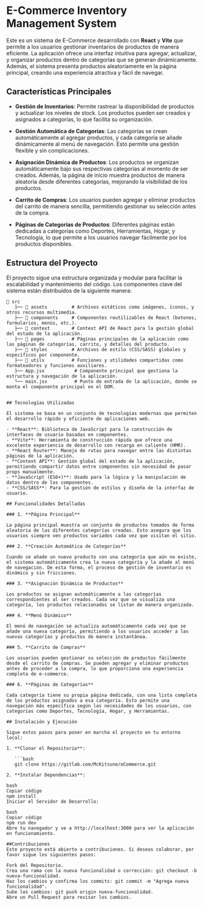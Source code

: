 # E-Commerce Inventory Management System

Este es un sistema de E-Commerce desarrollado con **React** y **Vite** que permite a los usuarios gestionar inventarios de productos de manera eficiente. La aplicación ofrece una interfaz intuitiva para agregar, actualizar, y organizar productos dentro de categorías que se generan dinámicamente. Además, el sistema presenta productos aleatoriamente en la página principal, creando una experiencia atractiva y fácil de navegar.

## Características Principales

- **Gestión de Inventarios**: Permite rastrear la disponibilidad de productos y actualizar los niveles de stock. Los productos pueden ser creados y asignados a categorías, lo que facilita su organización.
  
- **Gestión Automática de Categorías**: Las categorías se crean automáticamente al agregar productos, y cada categoría se añade dinámicamente al menú de navegación. Esto permite una gestión flexible y sin complicaciones.

- **Asignación Dinámica de Productos**: Los productos se organizan automáticamente bajo sus respectivas categorías al momento de ser creados. Además, la página de inicio muestra productos de manera aleatoria desde diferentes categorías, mejorando la visibilidad de los productos.

- **Carrito de Compras**: Los usuarios pueden agregar y eliminar productos del carrito de manera sencilla, permitiendo gestionar su selección antes de la compra.

- **Páginas de Categorías de Productos**: Diferentes páginas están dedicadas a categorías como Deportes, Herramientas, Hogar, y Tecnología, lo que permite a los usuarios navegar fácilmente por los productos disponibles.

## Estructura del Proyecto

El proyecto sigue una estructura organizada y modular para facilitar la escalabilidad y mantenimiento del código. Los componentes clave del sistema están distribuidos de la siguiente manera:

```plaintext
📁 src
   ├── 📁 assets         # Archivos estáticos como imágenes, íconos, y otros recursos multimedia.
   ├── 📁 components     # Componentes reutilizables de React (botones, formularios, menús, etc.).
   ├── 📁 context        # Context API de React para la gestión global del estado de la aplicación.
   ├── 📁 pages          # Páginas principales de la aplicación como las páginas de categorías, carrito, y detalles del producto.
   ├── 📁 styles         # Archivos de estilo (CSS/SASS) globales y específicos por componente.
   ├── 📁 utils          # Funciones y utilidades compartidas como formateadores y funciones auxiliares.
   ├── App.jsx           # Componente principal que gestiona la estructura y navegación de la aplicación.
   └── main.jsx          # Punto de entrada de la aplicación, donde se monta el componente principal en el DOM.


## Tecnologías Utilizadas

El sistema se basa en un conjunto de tecnologías modernas que permiten el desarrollo rápido y eficiente de aplicaciones web.

- **React**: Biblioteca de JavaScript para la construcción de interfaces de usuario basadas en componentes.
- **Vite**: Herramienta de construcción rápida que ofrece una excelente experiencia de desarrollo con recarga en caliente (HMR).
- **React Router**: Manejo de rutas para navegar entre las distintas páginas de la aplicación.
- **Context API**: Gestión global del estado de la aplicación, permitiendo compartir datos entre componentes sin necesidad de pasar props manualmente.
- **JavaScript (ES6+)**: Usado para la lógica y la manipulación de datos dentro de los componentes.
- **CSS/SASS**: Para la gestión de estilos y diseño de la interfaz de usuario.

## Funcionalidades Detalladas

### 1. **Página Principal**

La página principal muestra un conjunto de productos tomados de forma aleatoria de las diferentes categorías creadas. Esto asegura que los usuarios siempre ven productos variados cada vez que visitan el sitio.

### 2. **Creación Automática de Categorías**

Cuando se añade un nuevo producto con una categoría que aún no existe, el sistema automáticamente crea la nueva categoría y la añade al menú de navegación. De esta forma, el proceso de gestión de inventario es dinámico y sin fricciones.

### 3. **Asignación Dinámica de Productos**

Los productos se asignan automáticamente a las categorías correspondientes al ser creados. Cada vez que se visualiza una categoría, los productos relacionados se listan de manera organizada.

### 4. **Menú Dinámico**

El menú de navegación se actualiza automáticamente cada vez que se añade una nueva categoría, permitiendo a los usuarios acceder a las nuevas categorías y productos de manera instantánea.

### 5. **Carrito de Compras**

Los usuarios pueden gestionar su selección de productos fácilmente desde el carrito de compras. Se pueden agregar y eliminar productos antes de proceder a la compra, lo que proporciona una experiencia completa de e-commerce.

### 6. **Páginas de Categorías**

Cada categoría tiene su propia página dedicada, con una lista completa de los productos asignados a esa categoría. Esto permite una navegación más específica según las necesidades de los usuarios, con categorías como Deportes, Tecnología, Hogar, y Herramientas.

## Instalación y Ejecución

Sigue estos pasos para poner en marcha el proyecto en tu entorno local:

1. **Clonar el Repositorio**:

   ```bash
   git clone https://gitlab.com/McKitsune/eCommerce.git

2. **Instalar Dependencias**:

bash
Copiar código
npm install
Iniciar el Servidor de Desarrollo:

bash
Copiar código
npm run dev
Abre tu navegador y ve a http://localhost:3000 para ver la aplicación en funcionamiento.

##Contribuciones
Este proyecto está abierto a contribuciones. Si deseas colaborar, por favor sigue los siguientes pasos:

Fork del Repositorio.
Crea una rama con la nueva funcionalidad o corrección: git checkout -b nueva-funcionalidad.
Haz los cambios y confirma los commits: git commit -m "Agrega nueva funcionalidad".
Sube los cambios: git push origin nueva-funcionalidad.
Abre un Pull Request para revisar los cambios.